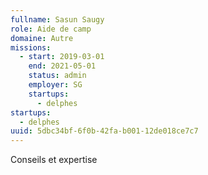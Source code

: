 ```yaml
---
fullname: Sasun Saugy
role: Aide de camp
domaine: Autre
missions:
  - start: 2019-03-01
    end: 2021-05-01
    status: admin
    employer: SG
    startups:
      - delphes
startups:
  - delphes
uuid: 5dbc34bf-6f0b-42fa-b001-12de018ce7c7
---
```

Conseils et expertise